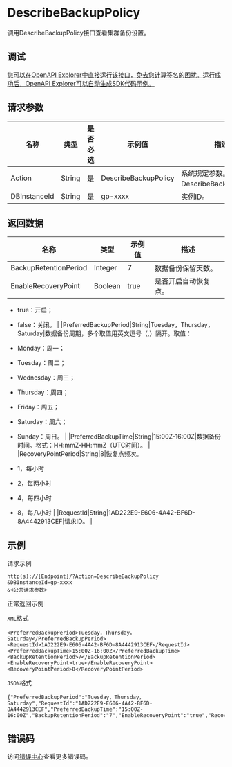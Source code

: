 # DescribeBackupPolicy

调用DescribeBackupPolicy接口查看集群备份设置。

## 调试

[您可以在OpenAPI Explorer中直接运行该接口，免去您计算签名的困扰。运行成功后，OpenAPI Explorer可以自动生成SDK代码示例。](https://api.aliyun.com/#product=gpdb&api=DescribeBackupPolicy&type=RPC&version=2016-05-03)

## 请求参数

|名称|类型|是否必选|示例值|描述|
|--|--|----|---|--|
|Action|String|是|DescribeBackupPolicy|系统规定参数。取值：DescribeBackupPolicy。 |
|DBInstanceId|String|是|gp-xxxx|实例ID。 |

## 返回数据

|名称|类型|示例值|描述|
|--|--|---|--|
|BackupRetentionPeriod|Integer|7|数据备份保留天数。 |
|EnableRecoveryPoint|Boolean|true|是否开启自动恢复点。

 -   true：开启；
-   false：关闭。 |
|PreferredBackupPeriod|String|Tuesday，Thursday，Saturday|数据备份周期，多个取值用英文逗号（,）隔开。取值：

 -   Monday：周一；
-   Tuesday：周二；
-   Wednesday：周三；
-   Thursday：周四；
-   Friday：周五；
-   Saturday：周六；
-   Sunday：周日。 |
|PreferredBackupTime|String|15:00Z-16:00Z|数据备份时间。格式：HH:mmZ-HH:mmZ（UTC时间）。 |
|RecoveryPointPeriod|String|8|恢复点频次。

 -   1，每小时
-   2，每两小时
-   4，每四小时
-   8，每八小时 |
|RequestId|String|1AD222E9-E606-4A42-BF6D-8A4442913CEF|请求ID。 |

## 示例

请求示例

```
http(s)://[Endpoint]/?Action=DescribeBackupPolicy
&DBInstanceId=gp-xxxx
&<公共请求参数>
```

正常返回示例

`XML`格式

```
<PreferredBackupPeriod>Tuesday，Thursday，Saturday</PreferredBackupPeriod>
<RequestId>1AD222E9-E606-4A42-BF6D-8A4442913CEF</RequestId>
<PreferredBackupTime>15:00Z-16:00Z</PreferredBackupTime>
<BackupRetentionPeriod>7</BackupRetentionPeriod>
<EnableRecoveryPoint>true</EnableRecoveryPoint>
<RecoveryPointPeriod>8</RecoveryPointPeriod>
```

`JSON`格式

```
{"PreferredBackupPeriod":"Tuesday，Thursday，Saturday","RequestId":"1AD222E9-E606-4A42-BF6D-8A4442913CEF","PreferredBackupTime":"15:00Z-16:00Z","BackupRetentionPeriod":"7","EnableRecoveryPoint":"true","RecoveryPointPeriod":"8"}
```

## 错误码

访问[错误中心](https://error-center.aliyun.com/status/product/gpdb)查看更多错误码。

